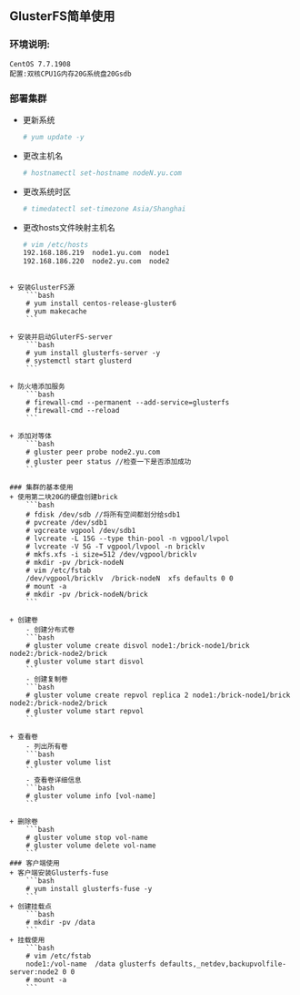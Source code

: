 ## GlusterFS简单使用

### 环境说明:
```
CentOS 7.7.1908
配置:双核CPU1G内存20G系统盘20Gsdb
```

### 部署集群
+ 更新系统
    ```bash
    # yum update -y
    ```

+ 更改主机名
    ```bash
    # hostnamectl set-hostname nodeN.yu.com
    ```

+ 更改系统时区

    ```bash
    # timedatectl set-timezone Asia/Shanghai
    ```

+ 更改hosts文件映射主机名
    
    ```bash
    # vim /etc/hosts 
    192.168.186.219  node1.yu.com  node1
    192.168.186.220  node2.yu.com  node2
```
    
+ 安装GlusterFS源
    ```bash
    # yum install centos-release-gluster6
    # yum makecache
    ```

+ 安装并启动GluterFS-server
    ```bash
    # yum install glusterfs-server -y
    # systemctl start glusterd
    ```

+ 防火墙添加服务
    ```bash
    # firewall-cmd --permanent --add-service=glusterfs
    # firewall-cmd --reload
    ```

+ 添加对等体
    ```bash
    # gluster peer probe node2.yu.com
    # gluster peer status //检查一下是否添加成功
    ```

### 集群的基本使用
+ 使用第二块20G的硬盘创建brick
    ```bash
    # fdisk /dev/sdb //将所有空间都划分给sdb1
    # pvcreate /dev/sdb1
    # vgcreate vgpool /dev/sdb1
    # lvcreate -L 15G --type thin-pool -n vgpool/lvpol
    # lvcreate -V 5G -T vgpool/lvpool -n bricklv
    # mkfs.xfs -i size=512 /dev/vgpool/bricklv
    # mkdir -pv /brick-nodeN
    # vim /etc/fstab
    /dev/vgpool/bricklv  /brick-nodeN  xfs defaults 0 0
    # mount -a
    # mkdir -pv /brick-nodeN/brick
    ```

+ 创建卷
    - 创建分布式卷
    ```bash
    # gluster volume create disvol node1:/brick-node1/brick node2:/brick-node2/brick
    # gluster volume start disvol
    ```
    - 创建复制卷
    ```bash
    # gluster volume create repvol replica 2 node1:/brick-node1/brick node2:/brick-node2/brick
    # gluster volume start repvol
    ```

+ 查看卷
    - 列出所有卷
    ```bash
    # gluster volume list
    ```
    - 查看卷详细信息
    ```bash
    # gluster volume info [vol-name]
    ```

+ 删除卷
    ```bash
    # gluster volume stop vol-name
    # gluster volume delete vol-name
    ```
### 客户端使用
+ 客户端安装Glusterfs-fuse
    ```bash
    # yum install glusterfs-fuse -y
    ```
+ 创建挂载点
    ```bash
    # mkdir -pv /data
    ```
+ 挂载使用
    ```bash
    # vim /etc/fstab
    node1:/vol-name  /data glusterfs defaults,_netdev,backupvolfile-server:node2 0 0
    # mount -a
    ```